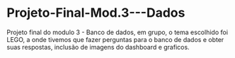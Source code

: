 # Projeto-Final-Mod.3---Dados
Projeto final do modulo 3 - Banco de dados, em grupo, o tema escolhido foi LEGO, 
a onde tivemos que fazer perguntas para o banco de dados e obter suas respostas, inclusão de imagens do dashboard e graficos.
